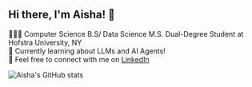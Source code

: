 ## Hi there, I'm Aisha! 👋

👩🏻‍💻 Computer Science B.S/ Data Science M.S. Dual-Degree Student at Hofstra University, NY <br/>
💭 Currently learning about LLMs and AI Agents!<br/>
🌷 Feel free to connect with me on [LinkedIn](www.linkedin.com/in/aishaahmad-cs)<br/>

![Aisha's GitHub stats](https://github-readme-stats.vercel.app/api?username=aishaahmadd&show_icons=true&theme=synthwave)

